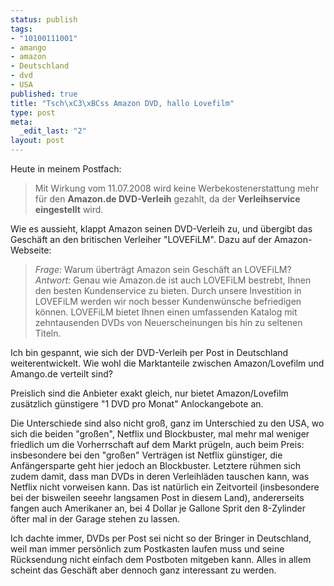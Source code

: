 ```yaml
--- 
status: publish
tags: 
- "10100111001"
- amango
- amazon
- Deutschland
- dvd
- USA
published: true
title: "Tsch\xC3\xBCss Amazon DVD, hallo Lovefilm"
type: post
meta: 
  _edit_last: "2"
layout: post
---
```

Heute in meinem Postfach:

<blockquote>Mit Wirkung vom  11.07.2008  wird keine Werbekostenerstattung mehr für den <strong>Amazon.de DVD-Verleih</strong> gezahlt, da der <strong>Verleihservice eingestellt</strong> wird.</blockquote>

Wie es aussieht, klappt Amazon seinen DVD-Verleih zu, und übergibt das Geschäft an den britischen Verleiher "LOVEFiLM". Dazu auf der Amazon-Webseite:

<blockquote><em>Frage:</em> Warum überträgt Amazon sein Geschäft an LOVEFiLM?
<em>Antwort:</em> Genau wie Amazon.de ist auch LOVEFiLM bestrebt, Ihnen den besten Kundenservice zu bieten. Durch unsere Investition in LOVEFiLM werden wir noch besser Kundenwünsche befriedigen können. LOVEFiLM bietet Ihnen einen umfassenden Katalog mit zehntausenden DVDs von Neuerscheinungen bis hin zu seltenen Titeln. </blockquote>

Ich bin gespannt, wie sich der DVD-Verleih per Post in Deutschland weiterentwickelt. Wie wohl die Marktanteile zwischen Amazon/Lovefilm und Amango.de verteilt sind?

Preislich sind die Anbieter exakt gleich, nur bietet Amazon/Lovefilm zusätzlich günstigere "1 DVD pro Monat" Anlockangebote an.

Die Unterschiede sind also nicht groß, ganz im Unterschied zu den USA, wo sich die beiden "großen", Netflix und Blockbuster, mal mehr mal weniger friedlich um die Vorherrschaft auf dem Markt prügeln, auch beim Preis: insbesondere bei den "großen" Verträgen ist Netflix günstiger, die Anfängersparte geht hier jedoch an Blockbuster. Letztere rühmen sich zudem damit, dass man DVDs in deren Verleihläden tauschen kann, was Netflix nicht vorweisen kann. Das ist natürlich ein Zeitvorteil (insbesondere bei der bisweilen seeehr langsamen Post in diesem Land), andererseits fangen auch Amerikaner an, bei 4 Dollar je Gallone Sprit den 8-Zylinder öfter mal in der Garage stehen zu lassen.

Ich dachte immer, DVDs per Post sei nicht so der Bringer in Deutschland, weil man immer persönlich zum Postkasten laufen muss und seine Rücksendung nicht einfach dem Postboten mitgeben kann. Alles in allem scheint das Geschäft aber dennoch ganz interessant zu werden.
